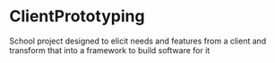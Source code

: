 # ClientPrototyping
School project designed to elicit needs and features from a client and transform that into a framework to build software for it
